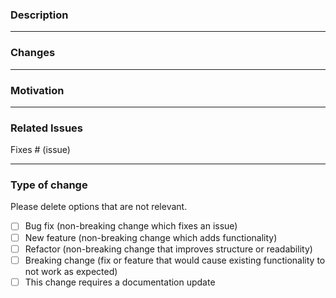 ### Description

<!-- A clear and concise description of what this PR does -->

---

### Changes

<!-- Bullet points outlining what was changed -->

---

### Motivation

<!-- Why this change is necessary or beneficial -->

---

### Related Issues

Fixes # (issue)

---

### Type of change

Please delete options that are not relevant.

- [ ] Bug fix (non-breaking change which fixes an issue)
- [ ] New feature (non-breaking change which adds functionality)
- [ ] Refactor (non-breaking change that improves structure or readability)
- [ ] Breaking change (fix or feature that would cause existing functionality to not work as expected)
- [ ] This change requires a documentation update

